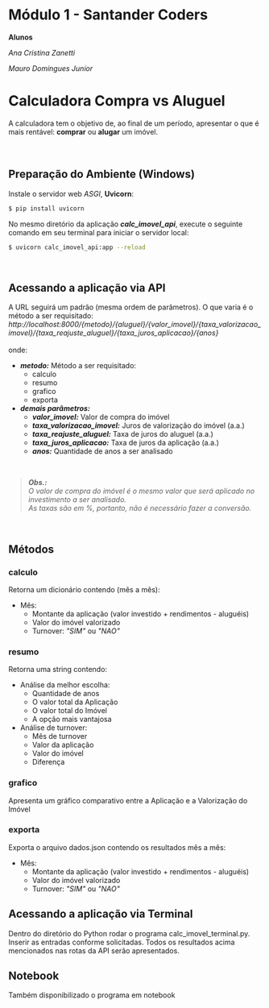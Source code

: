 # Módulo 1 - Santander Coders

**Alunos**

_Ana Cristina Zanetti_

_Mauro Domingues Junior_


# Calculadora Compra vs Aluguel

A calculadora tem o objetivo de, ao final de um período, apresentar o que é mais rentável: **comprar** ou **alugar** um imóvel.
<br><br><br>

## Preparação do Ambiente (Windows)

Instale o servidor web *ASGI*, **Uvicorn**:
```sh
$ pip install uvicorn
```
No mesmo diretório da aplicação ***calc_imovel_api***, execute o seguinte comando em seu terminal para iniciar o servidor local:
```sh
$ uvicorn calc_imovel_api:app --reload
```
<br>

## Acessando a aplicação via API

A URL seguirá um padrão (mesma ordem de parâmetros). O que varia é o método a ser requisitado:
*http://localhost:8000/{metodo}/{aluguel}/{valor_imovel}/{taxa_valorizacao_imovel}/{taxa_reajuste_aluguel}/{taxa_juros_aplicacao}/{anos}*
<br><br>
onde:

* ***metodo:*** Método a ser requisitado:
  * calculo
  * resumo
  * grafico
  * exporta
* ***demais parâmetros:*** 
  * ***valor_imovel:*** Valor de compra do imóvel
  * ***taxa_valorizacao_imovel:*** Juros de valorização do imóvel (a.a.)
  * ***taxa_reajuste_aluguel:*** Taxa de juros do aluguel (a.a.)
  * ***taxa_juros_aplicacao:*** Taxa de juros da aplicação (a.a.)
  * ***anos:*** Quantidade de anos a ser analisado

<br>

>***Obs.:*** <br>
>*O valor de compra do imóvel é o mesmo valor que será aplicado no investimento a ser analisado.* <br>
>*As taxas são em %, portanto, não é necessário fazer a conversão.*

<br>

## Métodos

### calculo ##

Retorna um dicionário contendo (mês a mês):
  * Mês:
    * Montante da aplicação (valor investido + rendimentos - aluguéis)
    * Valor do imóvel valorizado
    * Turnover: *"SIM"* ou *"NAO"*

### resumo

Retorna uma string contendo:
  * Análise da melhor escolha:
    * Quantidade de anos
    * O valor total da Aplicação
    * O valor total do Imóvel
    * A opção mais vantajosa
  * Análise de turnover:
    * Mês de turnover
    * Valor da aplicação
    * Valor do imóvel
    * Diferença 

### grafico

Apresenta um gráfico comparativo entre a Aplicação e a Valorização do Imóvel

### exporta

Exporta o arquivo dados.json contendo os resultados mês a mês:
  * Mês:
    * Montante da aplicação (valor investido + rendimentos - aluguéis)
    * Valor do imóvel valorizado
    * Turnover: *"SIM"* ou *"NAO"*


## Acessando a aplicação via Terminal

Dentro do diretório do Python rodar o programa calc_imovel_terminal.py. Inserir as entradas conforme solicitadas.
Todos os resultados acima mencionados nas rotas da API serão apresentados.

## Notebook

Também disponibilizado o programa em notebook

